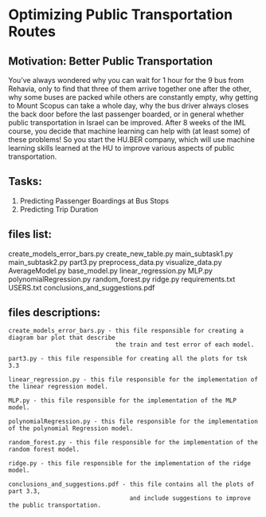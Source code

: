 # Optimizing Public Transportation Routes


## Motivation: Better Public Transportation
You’ve always wondered why you can wait for 1 hour for the 9 bus from Rehavia, only to find
that three of them arrive together one after the other, why some buses are packed while others are
constantly empty, why getting to Mount Scopus can take a whole day, why the bus driver always
closes the back door before the last passenger boarded, or in general whether public transportation
in Israel can be improved. After 8 weeks of the IML course, you decide that machine learning can
help with (at least some) of these problems! So you start the HU.BER company, which will use
machine learning skills learned at the HU to improve various aspects of public transportation.


## Tasks:
1. Predicting Passenger Boardings at Bus Stops
2. Predicting Trip Duration


## files list:
create_models_error_bars.py
create_new_table.py
main_subtask1.py
main_subtask2.py
part3.py
preprocess_data.py
visualize_data.py
AverageModel.py
base_model.py
linear_regression.py
MLP.py
polynomialRegression.py
random_forest.py
ridge.py
requirements.txt
USERS.txt
conclusions_and_suggestions.pdf

## files descriptions:
```
create_models_error_bars.py - this file responsible for creating a diagram bar plot that describe
                              the train and test error of each model.

part3.py - this file responsible for creating all the plots for tsk 3.3

linear_regression.py - this file responsible for the implementation of the linear regression model.

MLP.py - this file responsible for the implementation of the MLP model.

polynomialRegression.py - this file responsible for the implementation of the polynomial Regression model.

random_forest.py - this file responsible for the implementation of the random forest model.

ridge.py - this file responsible for the implementation of the ridge model.

conclusions_and_suggestions.pdf - this file contains all the plots of part 3.3,
                                  and include suggestions to improve the public transportation.
```



